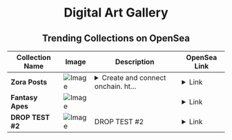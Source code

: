 <div align="center">

# Digital Art Gallery

## Trending Collections on OpenSea

| Collection Name                       | Image                                                                                     | Description                       | OpenSea Link                                                                                          |
|---------------------------------------|-------------------------------------------------------------------------------------------|-----------------------------------|--------------------------------------------------------------------------------------------------------|
| **Zora Posts** | ![Image](https://i.seadn.io/s/raw/files/a9ca3824a6d1338100b44c47c7a3313c.jpg?w=500&auto=format?w=200&auto=format) | <details><summary>Create and connect onchain. ht...</summary>Create and connect onchain. https://zora.co</details> | <details><summary>Link</summary>[Zora Posts](https://opensea.io/collection/zora-posts-20427)</details> |
| **Fantasy Apes** | ![Image](https://i.seadn.io/s/raw/files/709745944c3c4141d59c71506b4cf30b.png?w=500&auto=format?w=200&auto=format) |  | <details><summary>Link</summary>[Fantasy Apes](https://opensea.io/collection/fantasy-apes-16)</details> |
| **DROP TEST #2** | ![Image](https://i.seadn.io/s/raw/files/afa989306ee76c1307432713dfaeb0ef.png?w=500&auto=format?w=200&auto=format) | DROP TEST #2 | <details><summary>Link</summary>[DROP TEST #2](https://opensea.io/collection/drop-test-2-1)</details> |

</div>
